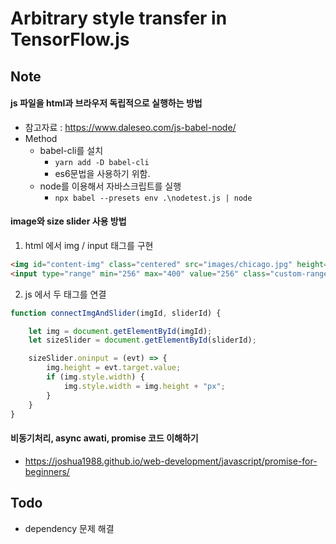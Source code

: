 # Arbitrary style transfer in TensorFlow.js

## Note

#### js 파일을 html과 브라우저 독립적으로 실행하는 방법

* 참고자료 : https://www.daleseo.com/js-babel-node/
* Method
    * babel-cli를 설치
        * ```yarn add -D babel-cli```
        * es6문법을 사용하기 위함.
    * node를 이용해서 자바스크립트를 실행
        * ```npx babel --presets env .\nodetest.js | node```

#### image와 size slider 사용 방법

1) html 에서 img / input 태그를 구현

```html
<img id="content-img" class="centered" src="images/chicago.jpg" height=256></img>
<input type="range" min="256" max="400" value="256" class="custom-range centered" id="content-img-size" >
```

2) js 에서 두 태그를 연결

```js
function connectImgAndSlider(imgId, sliderId) {

    let img = document.getElementById(imgId);
    let sizeSlider = document.getElementById(sliderId);

    sizeSlider.oninput = (evt) => {
        img.height = evt.target.value;
        if (img.style.width) {
            img.style.width = img.height + "px";
        }
    }
}
```

#### 비동기처리, async awati, promise 코드 이해하기

* https://joshua1988.github.io/web-development/javascript/promise-for-beginners/

## Todo

* dependency 문제 해결

